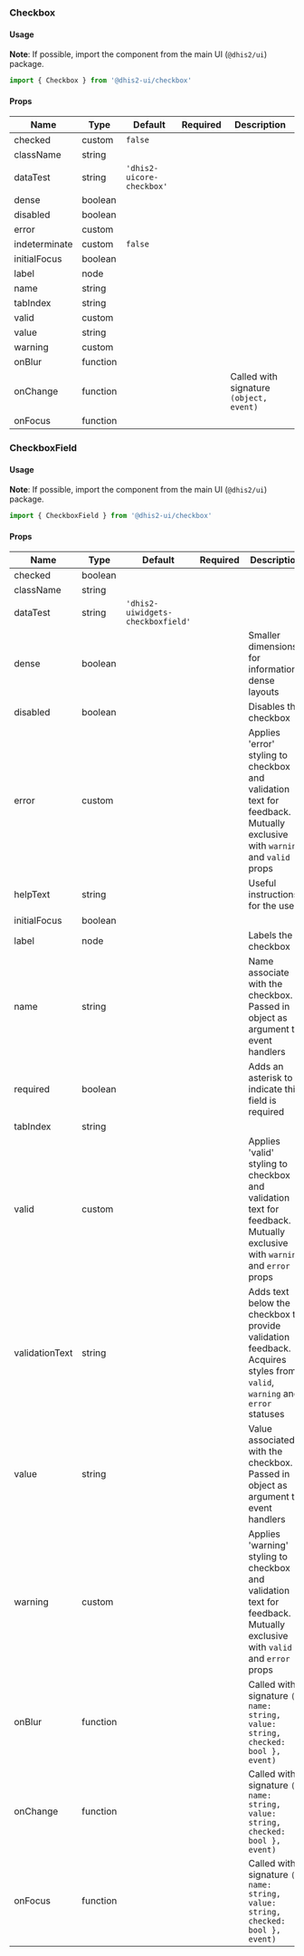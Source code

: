 ### Checkbox

#### Usage

**Note**: If possible, import the component from the main UI (`@dhis2/ui`) package.

```js
import { Checkbox } from '@dhis2-ui/checkbox'
```

#### Props

| Name          | Type     | Default                   | Required | Description                             |
| ------------- | -------- | ------------------------- | -------- | --------------------------------------- |
| checked       | custom   | `false`                   |          |                                         |
| className     | string   |                           |          |                                         |
| dataTest      | string   | `'dhis2-uicore-checkbox'` |          |                                         |
| dense         | boolean  |                           |          |                                         |
| disabled      | boolean  |                           |          |                                         |
| error         | custom   |                           |          |                                         |
| indeterminate | custom   | `false`                   |          |                                         |
| initialFocus  | boolean  |                           |          |                                         |
| label         | node     |                           |          |                                         |
| name          | string   |                           |          |                                         |
| tabIndex      | string   |                           |          |                                         |
| valid         | custom   |                           |          |                                         |
| value         | string   |                           |          |                                         |
| warning       | custom   |                           |          |                                         |
| onBlur        | function |                           |          |                                         |
| onChange      | function |                           |          | Called with signature `(object, event)` |
| onFocus       | function |                           |          |                                         |

### CheckboxField

#### Usage

**Note**: If possible, import the component from the main UI (`@dhis2/ui`) package.

```js
import { CheckboxField } from '@dhis2-ui/checkbox'
```

#### Props

| Name           | Type     | Default                           | Required | Description                                                                                                               |
| -------------- | -------- | --------------------------------- | -------- | ------------------------------------------------------------------------------------------------------------------------- |
| checked        | boolean  |                                   |          |                                                                                                                           |
| className      | string   |                                   |          |                                                                                                                           |
| dataTest       | string   | `'dhis2-uiwidgets-checkboxfield'` |          |                                                                                                                           |
| dense          | boolean  |                                   |          | Smaller dimensions for information-dense layouts                                                                          |
| disabled       | boolean  |                                   |          | Disables the checkbox                                                                                                     |
| error          | custom   |                                   |          | Applies 'error' styling to checkbox and validation text for feedback. Mutually exclusive with `warning` and `valid` props |
| helpText       | string   |                                   |          | Useful instructions for the user                                                                                          |
| initialFocus   | boolean  |                                   |          |                                                                                                                           |
| label          | node     |                                   |          | Labels the checkbox                                                                                                       |
| name           | string   |                                   |          | Name associate with the checkbox. Passed in object as argument to event handlers                                          |
| required       | boolean  |                                   |          | Adds an asterisk to indicate this field is required                                                                       |
| tabIndex       | string   |                                   |          |                                                                                                                           |
| valid          | custom   |                                   |          | Applies 'valid' styling to checkbox and validation text for feedback. Mutually exclusive with `warning` and `error` props |
| validationText | string   |                                   |          | Adds text below the checkbox to provide validation feedback. Acquires styles from `valid`, `warning` and `error` statuses |
| value          | string   |                                   |          | Value associated with the checkbox. Passed in object as argument to event handlers                                        |
| warning        | custom   |                                   |          | Applies 'warning' styling to checkbox and validation text for feedback. Mutually exclusive with `valid` and `error` props |
| onBlur         | function |                                   |          | Called with signature `({ name: string, value: string, checked: bool }, event)`                                           |
| onChange       | function |                                   |          | Called with signature `({ name: string, value: string, checked: bool }, event)`                                           |
| onFocus        | function |                                   |          | Called with signature `({ name: string, value: string, checked: bool }, event)`                                           |
